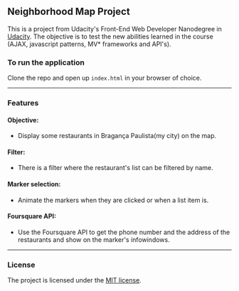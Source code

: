 ## Neighborhood Map Project

This is a project from Udacity's Front-End Web Developer Nanodegree in [Udacity](https://www.udacity.com).
The objective is to test the new abilities learned in the course (AJAX, javascript patterns, MV* frameworks and API's).

### To run the application

Clone the repo and open up `index.html` in your browser of choice.

---

### Features

#### Objective:
- Display some restaurants in Bragança Paulista(my city) on the map.

#### Filter:
- There is a filter where the restaurant's list can be filtered by name.

#### Marker selection:
- Animate the markers when they are clicked or when a list item is.

#### Foursquare API:
- Use the Foursquare API to get the phone number and the address of the restaurants and show on the marker's infowindows.

---

### License

The project is licensed under the [MIT license](license.txt).